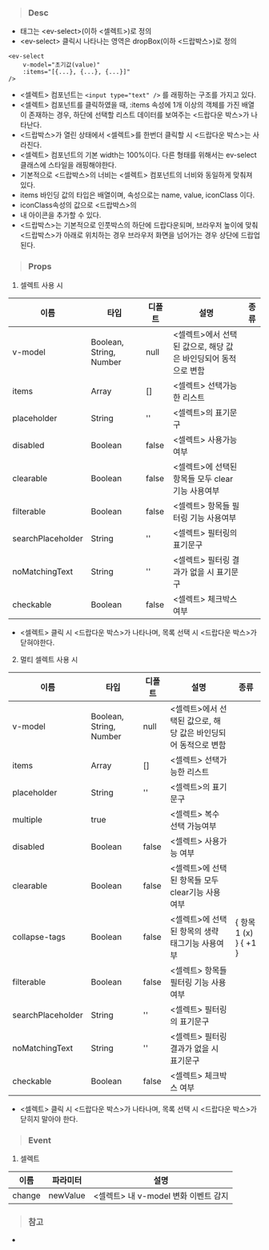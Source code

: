 
>### Desc

- 태그는 &lt;ev-select&gt;(이하 <셀렉트>)로 정의
- &lt;ev-select&gt; 클릭시 나타나는 영역은 dropBox(이하 <드랍박스>)로 정의

```
<ev-select
    v-model="초기값(value)"
    :items="[{...}, {...}, {...}]"
/>
```

- <셀렉트> 컴포넌트는 `<input type="text" />` 를 래핑하는 구조를 가지고 있다.
- <셀렉트> 컴포넌트를 클릭하였을 때, :items 속성에 1개 이상의 객체를 가진 배열이 존재하는 경우,
   하단에 선택할 리스트 데이터를 보여주는 <드랍다운 박스>가 나타난다.
- <드랍박스>가 열린 상태에서 <셀렉트>를 한번더 클릭할 시 <드랍다운 박스>는 사라진다.
- <셀렉트> 컴포넌트의 기본 width는 100%이다.
   다른 형태를 위해서는 ev-select 클래스에 스타일을 래핑해야한다.
- 기본적으로 <드랍박스>의 너비는 <셀렉트> 컴포넌트의 너비와 동일하게 맞춰져 있다.
- items 바인딩 값의 타입은 배열이며, 속성으로는 name, value, iconClass 이다.
- iconClass속성의 값으로 <드랍박스>의 <li> 내 아이콘을 추가할 수 있다.
- <드랍박스>는 기본적으로 인풋박스의 하단에 드랍다운되며, 브라우저 높이에 맞춰 <드랍박스>가 아래로 위치하는 경우 브라우저 화면을 넘어가는 경우 상단에 드랍업 된다.

>### Props

1) 셀렉트 사용 시

 | 이름 | 타입 | 디폴트 | 설명 | 종류 |
  |------|--------|------|------|------|
  | v-model | Boolean, String, Number | null | <셀렉트>에서 선택된 값으로, 해당 값은 바인딩되어 동적으로 변함 | |
  | items | Array | [] | <셀렉트> 선택가능한 리스트 |  |
  | placeholder | String | '' | <셀렉트>의 표기문구 |  |
  | disabled | Boolean | false | <셀렉트> 사용가능 여부 |  |
  | clearable | Boolean | false | <셀렉트>에 선택된 항목들 모두 clear기능 사용여부 |  |
  | filterable | Boolean | false | <셀렉트> 항목들 필터링 기능 사용여부 |  |
  | searchPlaceholder | String | '' | <셀렉트> 필터링의 표기문구 |  |
  | noMatchingText | String | '' | <셀렉트> 필터링 결과가 없을 시 표기문구 |  |
  | checkable      | Boolean | false | <셀렉트> 체크박스 여부 |  |

- <셀렉트> 클릭 시 <드랍다운 박스>가 나타나며, 목록 선택 시 <드랍다운 박스>가 닫혀야한다.

2) 멀티 셀렉트 사용 시

 | 이름 | 타입 | 디폴트 | 설명 | 종류 |
  |------|--------|------|------|------|
  | v-model | Boolean, String, Number | null | <셀렉트>에서 선택된 값으로, 해당 값은 바인딩되어 동적으로 변함 | |
  | items | Array | [] | <셀렉트> 선택가능한 리스트 |  |
  | placeholder | String | '' | <셀렉트>의 표기문구 |  |
  | multiple | true |  | <셀렉트> 복수 선택 가능여부 |  |
  | disabled | Boolean | false | <셀렉트> 사용가능 여부 |  |
  | clearable | Boolean | false | <셀렉트>에 선택된 항목들 모두 clear기능 사용여부 |  |
  | collapse-tags | Boolean | false | <셀렉트>에 선택된 항목의 생략 태그기능 사용여부 | { 항목1 (x) } { +1 } |
  | filterable | Boolean | false | <셀렉트> 항목들 필터링 기능 사용여부 |  |
  | searchPlaceholder | String | '' | <셀렉트> 필터링의 표기문구 |  |
  | noMatchingText | String | '' | <셀렉트> 필터링 결과가 없을 시 표기문구 |  |
  | checkable         | Boolean | false | <셀렉트> 체크박스 여부 |  |

- <셀렉트> 클릭 시 <드랍다운 박스>가 나타나며, 목록 선택 시 <드랍다운 박스>가 닫히지 말아야 한다.

>### Event

1) 셀렉트

 | 이름 | 파라미터 | 설명 |
 | ---- | ------- | ---- |
 | change | newValue | <셀렉트> 내 v-model 변화 이벤트 감지 |

>### 참고

-
